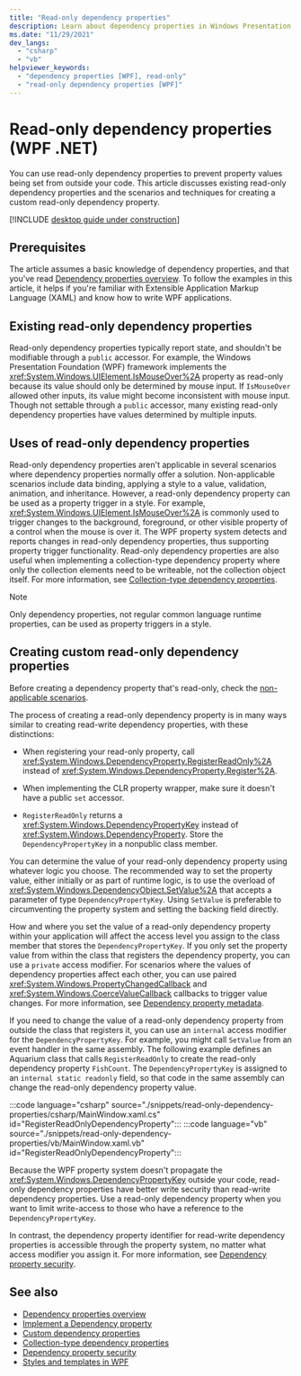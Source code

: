```yaml
---
title: "Read-only dependency properties"
description: Learn about dependency properties in Windows Presentation Foundation (WPF) and how to create a read-only dependency property.
ms.date: "11/29/2021"
dev_langs:
  - "csharp"
  - "vb"
helpviewer_keywords:
  - "dependency properties [WPF], read-only"
  - "read-only dependency properties [WPF]"
---
```

<!-- The acrolinx score was 94 on 11/29/2021-->

# Read-only dependency properties (WPF .NET)

You can use read-only dependency properties to prevent property values being set from outside your code. This article discusses existing read-only dependency properties and the scenarios and techniques for creating a custom read-only dependency property.

[!INCLUDE [desktop guide under construction](../../includes/desktop-guide-preview-note.md)]

## Prerequisites

The article assumes a basic knowledge of dependency properties, and that you've read [Dependency properties overview](dependency-properties-overview.md). To follow the examples in this article, it helps if you're familiar with Extensible Application Markup Language (XAML) and know how to write WPF applications.

## Existing read-only dependency properties

Read-only dependency properties typically report state, and shouldn't be modifiable through a `public` accessor. For example, the Windows Presentation Foundation (WPF) framework implements the <xref:System.Windows.UIElement.IsMouseOver%2A> property as read-only because its value should only be determined by mouse input. If `IsMouseOver` allowed other inputs, its value might become inconsistent with mouse input. Though not settable through a `public` accessor, many existing read-only dependency properties have values determined by multiple inputs.

## Uses of read-only dependency properties

Read-only dependency properties aren't applicable in several scenarios where dependency properties normally offer a solution. Non-applicable scenarios include data binding, applying a style to a value, validation, animation, and inheritance. However, a read-only dependency property can be used as a property trigger in a style. For example, <xref:System.Windows.UIElement.IsMouseOver%2A> is commonly used to trigger changes to the background, foreground, or other visible property of a control when the mouse is over it. The WPF property system detects and reports changes in read-only dependency properties, thus supporting property trigger functionality. Read-only dependency properties are also useful when implementing a collection-type dependency property where only the collection elements need to be writeable, not the collection object itself. For more information, see [Collection-type dependency properties](collection-type-dependency-properties.md).

> [!NOTE]
> Only dependency properties, not regular common language runtime properties, can be used as property triggers in a style.

## Creating custom read-only dependency properties

Before creating a dependency property that's read-only, check the [non-applicable scenarios](#uses-of-read-only-dependency-properties).

The process of creating a read-only dependency property is in many ways similar to creating read-write dependency properties, with these distinctions:

- When registering your read-only property, call <xref:System.Windows.DependencyProperty.RegisterReadOnly%2A> instead of <xref:System.Windows.DependencyProperty.Register%2A>.

- When implementing the CLR property wrapper, make sure it doesn't have a public `set` accessor.

- `RegisterReadOnly` returns a <xref:System.Windows.DependencyPropertyKey> instead of <xref:System.Windows.DependencyProperty>. Store the `DependencyPropertyKey` in a nonpublic class member.

You can determine the value of your read-only dependency property using whatever logic you choose. The recommended way to set the property value, either initially or as part of runtime logic, is to use the overload of <xref:System.Windows.DependencyObject.SetValue%2A> that accepts a parameter of type `DependencyPropertyKey`. Using `SetValue` is preferable to circumventing the property system and setting the backing field directly.

How and where you set the value of a read-only dependency property within your application will affect the access level you assign to the class member that stores the `DependencyPropertyKey`. If you only set the property value from within the class that registers the dependency property, you can use a `private` access modifier. For scenarios where the values of dependency properties affect each other, you can use paired <xref:System.Windows.PropertyChangedCallback> and <xref:System.Windows.CoerceValueCallback> callbacks to trigger value changes. For more information, see [Dependency property metadata](dependency-property-metadata.md).

If you need to change the value of a read-only dependency property from outside the class that registers it, you can use an `internal` access modifier for the `DependencyPropertyKey`. For example, you might call `SetValue` from an event handler in the same assembly. The following example defines an Aquarium class that calls `RegisterReadOnly` to create the read-only dependency property `FishCount`. The `DependencyPropertyKey` is assigned to an `internal static readonly` field, so that code in the same assembly can change the read-only dependency property value.

:::code language="csharp" source="./snippets/read-only-dependency-properties/csharp/MainWindow.xaml.cs" id="RegisterReadOnlyDependencyProperty":::
:::code language="vb" source="./snippets/read-only-dependency-properties/vb/MainWindow.xaml.vb" id="RegisterReadOnlyDependencyProperty":::

Because the WPF property system doesn't propagate the <xref:System.Windows.DependencyPropertyKey> outside your code, read-only dependency properties have better write security than read-write dependency properties. Use a read-only dependency property when you want to limit write-access to those who have a reference to the `DependencyPropertyKey`.

In contrast, the dependency property identifier for read-write dependency properties is accessible through the property system, no matter what access modifier you assign it. For more information, see [Dependency property security](/dotnet/desktop/wpf/advanced/dependency-property-security?view=netframeworkdesktop-4.8&preserve-view=true).

## See also

- [Dependency properties overview](dependency-properties-overview.md)
- [Implement a Dependency property](how-to-implement-a-dependency-property.md)
- [Custom dependency properties](custom-dependency-properties.md)
- [Collection-type dependency properties](collection-type-dependency-properties.md)
- [Dependency property security](/dotnet/desktop/wpf/advanced/dependency-property-security?view=netframeworkdesktop-4.8&preserve-view=true)
- [Styles and templates in WPF](/dotnet/desktop/wpf/controls/styles-templates-overview)
